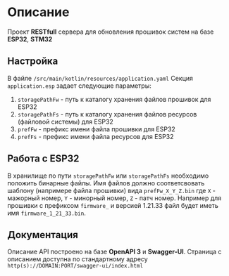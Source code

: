 # Описание
Проект **RESTfull** сервера для обновления прошивок систем на базе **ESP32**, **STM32**

## Настройка
В файле `/src/main/kotlin/resources/application.yaml`
Секция `application.esp` задает следующие параметры:
1. `storagePathFw` - путь к каталогу хранения файлов прошивок для ESP32
2. `storagePathFs` - путь к каталогу хранения файлов ресурсов (файловой системы) для ESP32
3. `prefFw` - префикс имени файла прошивки для ESP32
4. `prefFs` - префикс имени файла ресурсов для ESP32

## Работа с ESP32
В хранилище по пути `storagePathFw` или `storagePathFs` необходимо положить бинарные файлы.
Имя файлов должно соответсвовать шаблону (напримере файла прошивки) вида `prefFw_X_Y_Z.bin`
где `X` - мажорный номер, `Y` - минорный номер, `Z` - патч номер. Например для прошивки с префиксом
`firmware_` и версией 1.21.33 файл будет иметь имя `firmware_1_21_33.bin`.

## Документация
Описание API построено на базе **OpenAPI 3** и **Swagger-UI**. Страница с описанием доступна 
по стандартному адресу `http(s)://DOMAIN:PORT/swagger-ui/index.html`